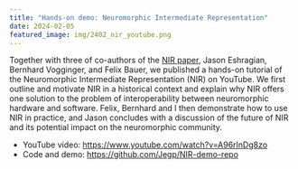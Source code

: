 ```yaml
---
title: "Hands-on demo: Neuromorphic Intermediate Representation"
date: 2024-02-05
featured_image: img/2402_nir_youtube.png
---
```


Together with three of co-authors of the [NIR paper](http://arxiv.org/abs/2311.14641), Jason Eshragian, Bernhard Vogginger, and Felix Bauer, we published a hands-on tutorial of the Neuromorphic Intermediate Representation (NIR) on YouTube.
We first outline and motivate NIR in a historical context and explain why NIR offers one solution to the problem of interoperability between neuromorphic hardware and software.
Felix, Bernhard and I then demonstrate how to use NIR in practice, and Jason concludes with a discussion of the future of NIR and its potential impact on the neuromorphic community.

* YouTube video: https://www.youtube.com/watch?v=A96rInDg8zo
* Code and demo: https://github.com/Jegp/NIR-demo-repo